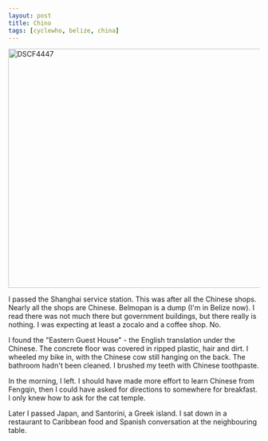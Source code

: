 ```yaml
---
layout: post
title: Chino
tags: [cyclewho, belize, china]
---
```


<a href="http://www.flickr.com/photos/mm0hai/8732330809/" title="DSCF4447 by
mm0hai, on Flickr"><img
src="http://farm8.staticflickr.com/7289/8732330809_b85b9f81b6_z.jpg"
width="640" height="480" alt="DSCF4447"></a>

I passed the Shanghai service station. This was after all the Chinese
shops. Nearly all the shops are Chinese. Belmopan is a dump (I'm in Belize
now). I read there was not much there but government buildings, but there
really is nothing. I was expecting at least a zocalo and a coffee shop. No.

I found the "Eastern Guest House" - the English translation under the
Chinese. The concrete floor was covered in ripped plastic, hair and dirt. I
wheeled my bike in, with the Chinese cow still hanging on the back. The
bathroom hadn't been cleaned. I brushed my teeth with Chinese toothpaste.

In the morning, I left. I should have made more effort to learn Chinese from
Fengqin, then I could have asked for directions to somewhere for breakfast. I
only knew how to ask for the cat temple.

Later I passed Japan, and Santorini, a Greek island. I sat down in a restaurant
to Caribbean food and Spanish conversation at the neighbouring table.